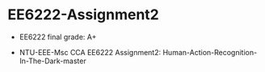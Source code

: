 # EE6222-Assignment2

- EE6222 final grade: A+

- NTU-EEE-Msc CCA EE6222 Assignment2: Human-Action-Recognition-In-The-Dark-master

